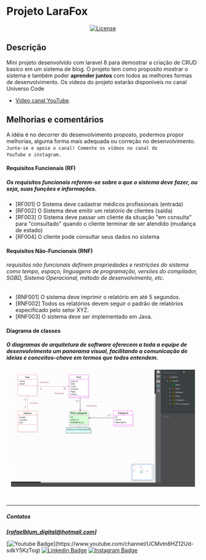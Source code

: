 # Projeto LaraFox
<p align="center">
<a href="https://packagist.org/packages/laravel/framework"><img src="https://img.shields.io/packagist/l/laravel/framework" alt="License"></a>
</p>

## Descrição

Mini projeto desenvolvido com laravel 8 para demostrar a criação de CRUD basico em um sistema de blog. O projeto tem 
como proposito mostrar o sistema e também poder **aprender juntos** com todos as melhores formas de desenvolvimento. 
Os vídeos do projeto estarão disponíveis no canal Universo Code
- [Video canal YouTube](https://www.youtube.com/channel/UCMvtn8HZ12Ud-sdkY5KzTog).

## Melhorias e comentários
A idéia é no decorrer do desenvolvimento proposto, podermos propor melhorias, alguma forma mais adequada ou correção no desenvolvimento. 
<br><code>Junte-se e apoie o canal! Comente os vídeos no canal do YouTube e instagram.</code>

 #### **Requisitos Funcionais (RF)**
 ##### Os requisitos funcionais referem-se sobre o que o sistema deve fazer, ou seja, suas funções e informações.
- [RF001] O Sistema deve cadastrar médicos profissionais (entrada)
- [RF002] O Sistema deve emitir um relatório de clientes (saída)
- [RF003] O Sistema deve passar um cliente da situação "em consulta" para "consultado" quando o cliente terminar de ser atendido (mudança de estado)
- [RF004] O cliente pode consultar seus dados no sistema

 #### **Requisitos Não-Funcionais (RNF)**
###### requisitos não funcionais definem propriedades e restrições do sistema como tempo, espaço, linguagens de programação, versões do compilador, SGBD, Sistema Operacional, método de desenvolvimento, etc.
- [RNF001] O sistema deve imprimir o relatório em até 5 segundos.
- [RNF002] Todos os relatórios devem seguir o padrão de relatórios especificado pelo setor XYZ.
- [RNF003] O sistema deve ser implementado em Java.


 #### **Diagrama de classes**
##### O diagramas de arquitetura de software oferecem a toda a equipe de desenvolvimento um panorama visual, facilitando a comunicação de ideias e conceitos-chave em termos que todos entendem.
<p align="center">
<a href="#" target="_blank">
    <img src="diagram-v1.jpg" width="480">
</a></p>

<br>
<hr>

<h5>Contatos </h5>

***[rafaelblum_digital@hotmail.com]***

[![Youtube Badge](https://img.shields.io/badge/-Youtube-FF0000?style=flat-square&labelColor=FF0000&logo=youtube&logoColor=white&link=[https://www.youtube.com/channel/UCMvtn8HZ12Ud-sdkY5KzTog](https://www.youtube.com/channel/UCMvtn8HZ12Ud-sdkY5KzTog))](https://www.youtube.com/channel/UCMvtn8HZ12Ud-sdkY5KzTog)
[![Linkedin Badge](https://img.shields.io/badge/-LinkedIn-blue?style=flat-square&logo=Linkedin&logoColor=white&link=https://www.linkedin.com/in/rafael-blum-237133114s/)](https://www.linkedin.com/in/rafael-blum-237133114s/)
[![Instagram Badge](https://img.shields.io/badge/-Instagram-violet?style=flat-square&logo=Instagram&logoColor=white&link=https://www.instagram.com/rafablum_/)](https://www.instagram.com/rafablum_/)
